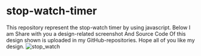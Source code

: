 # stop-watch-timer
This repository represent the stop-watch timer by using javascript.
Below I am Share with you a design-related screenshot And Source Code Of this design shown is uploaded in my GitHub-repositories.
Hope all of you like my design.
![stop_watch](https://user-images.githubusercontent.com/69725593/130849505-317f2669-4204-424b-b891-9eaa8d984bba.png)
